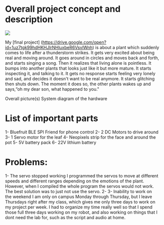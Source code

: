 # Overall project concept and description
![](IMG_5236.PNG)

My [final project] (https://drive.google.com/open?id=1uz7tgk99hdHKHJIrNHluxbeR6VsvlWnh) is about a plant which suddenly comes to life after a thunderstorm strikes. 
It gets very excited about being real and moving around. It goes around in circles and moves back and 
forth, and starts singing a song. Then it realizes that living alone is pointless. It bumps into another plants that looks
just like it but more mature. It starts inspecting it, and talking to it. It gets no response 
starts feeling very lonely and sad, and decides it doesn't want to be real anymore. It starts glitching 
then shuts down. The moment it does so, the other plants wakes up and says,“oh my dear son, what happened to
you."


Overall picture(s)
System diagram of the hardware



# List of important parts
  1- Bluefruit BLE SPI Friend for phone control
  2- 2 DC Motors to drive around 
  3- 1 Servo motor for the leaf
  4- Neopixels strip for the face and around the pot
  5- 5V battery pack
  6- 22V lithium battery



# Problems:
  1- The servo stopped working
  I programmed the servos to move at different speeds and different ranges depending on the emotions of the plant.
  However, when I compiled the whole program the servos would not work. The best solution was to just not use the 
  servo. 
  2- 
  3- Inability to work on the weekend 
  I am only on campus Monday through Thursday, but I leave Thursdays right after my class, which gives me only
  three days to work on my project per week. I had to organize my time really well so that I spend those full
  three days working on my robot, and also working on things that I dont need the lab for, such as the script
  and audio at home.
